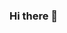 ### Hi there 👋

<!--
**isotayy/ISOTayy** is a ✨ _special_ ✨ repository because its `README.md` (this file) appears on your GitHub profile.

Here are some ideas to get you started:

- 🔭 I’m currently working on learning more about coding.
- 🌱 I’m currently learning be more advance at coding so that I may do well in computer science.
- 👯 I’m looking to collaborate on 
- 🤔 I’m looking for help with any tips or career
-
- 📫 How to reach me IG: Isotayy Email: devates1@gmail.com
- 😄 Pronouns: ...Tay
- ⚡ Fun fact: ...
-->
